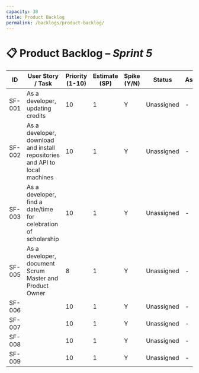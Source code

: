 ```yaml
---
capacity: 30 
title: Product Backlog
permalink: /backlogs/product-backlog/
---
```


# 📋 Product Backlog – *Sprint 5*

| **ID** | **User Story / Task** | **Priority (1-10)** | **Estimate (SP)** | **Spike (Y/N)** | **Status** | **Assigned** |
|--------|------------------------|--------------|--------------|------------|--------------|--------------|
| SF-001 | As a developer, updating credits | 10 | 1 | Y | Unassigned | - |
| SF-002 | As a developer, download and install repositories and API to local machines | 10 | 1 | Y | Unassigned | - |
| SF-003 | As a developer, find a date/time for celebration of scholarship | 10 | 1 | Y | Unassigned | - |
| SF-005 | As a developer, document Scrum Master and Product Owner | 8 | 1 | Y | Unassigned | - |
| SF-006 |  | 10 | 1 | Y | Unassigned | - |
| SF-007 |  | 10 | 1 | Y | Unassigned | - |
| SF-008 |  | 10 | 1 | Y | Unassigned | - |
| SF-009 |  | 10 | 1 | Y | Unassigned | - |

